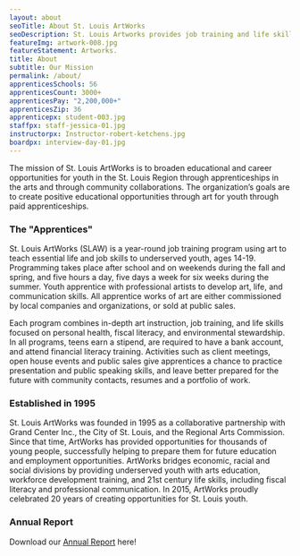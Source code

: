 ```yaml
---
layout: about
seoTitle: About St. Louis ArtWorks
seoDescription: St. Louis Artworks provides job training and life skills education to young St. Louis creatives.
featureImg: artwork-008.jpg
featureStatement: Artworks.
title: About
subtitle: Our Mission
permalink: /about/
apprenticesSchools: 56
apprenticesCount: 3000+
apprenticesPay: "2,200,000+"
apprenticesZip: 36
apprenticepx: student-003.jpg
staffpx: staff-jessica-01.jpg
instructorpx: Instructor-robert-ketchens.jpg
boardpx: interview-day-01.jpg
---
```


The mission of St. Louis ArtWorks is to broaden educational and career opportunities for youth in the St. Louis Region through apprenticeships in the arts and through community collaborations. The organization’s goals are to create positive educational opportunities through art for youth through paid apprenticeships.

### The "Apprentices"

St. Louis ArtWorks (SLAW) is a year-round job training program using art to teach essential life and job skills to underserved youth, ages 14-19. Programming takes place after school and on weekends during the fall and spring, and five hours a day, five days a week for six weeks during the summer. Youth apprentice with professional artists to develop art, life, and communication skills. All apprentice works of art are either commissioned by local companies and organizations, or sold at public sales.

Each program combines in-depth art instruction, job training, and life skills focused on personal health, fiscal literacy, and environmental stewardship. In all programs, teens earn a stipend, are required to have a bank account, and attend financial literacy training. Activities such as client meetings, open house events and public sales give apprentices a chance to practice presentation and public speaking skills, and leave better prepared for the future with community contacts, resumes and a portfolio of work.

### Established in 1995

St. Louis ArtWorks was founded in 1995 as a collaborative partnership with Grand Center Inc., the City of St. Louis, and the Regional Arts Commission. Since that time, ArtWorks has provided opportunities for thousands of young people, successfully helping to prepare them for future education and employment opportunities. ArtWorks bridges economic, racial and social divisions by providing underserved youth with arts education, workforce development training, and 21st century life skills, including fiscal literacy and professional communication. In 2015, ArtWorks proudly celebrated 20 years of creating opportunities for St. Louis youth.

### Annual Report

Download our [Annual Report](/uploads/annual-report-2014.pdf) here!